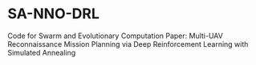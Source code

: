 # SA-NNO-DRL

Code for Swarm and Evolutionary Computation Paper: Multi-UAV Reconnaissance Mission Planning via Deep Reinforcement Learning with Simulated Annealing
